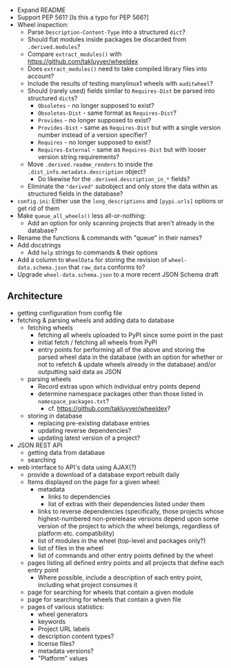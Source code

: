 - Expand README
- Support PEP 561?  [Is this a typo for PEP 566?]
- Wheel inspection:
    - Parse `Description-Content-Type` into a structured `dict`?
    - Should flat modules inside packages be discarded from `.derived.modules`?
    - Compare `extract_modules()` with <https://github.com/takluyver/wheeldex>
    - Does `extract_modules()` need to take compiled library files into
      account?
    - Include the results of testing manylinux1 wheels with `auditwheel`?
    - Should (rarely used) fields similar to `Requires-Dist` be parsed into
      structured `dict`s?
        - `Obsoletes` - no longer supposed to exist?
        - `Obsoletes-Dist` - same format as `Requires-Dist`?
        - `Provides` - no longer supposed to exist?
        - `Provides-Dist` - same as `Requires-Dist` but with a single version
          number instead of a version specifier?
        - `Requires` - no longer supposed to exist?
        - `Requires-External` - same as `Requires-Dist` but with looser version
          string requirements?
    - Move `.derived.readme_renders` to inside the
      `.dist_info.metadata.description` object?
        - Do likewise for the `.derived.description_in_*` fields?
    - Eliminate the `"derived"` subobject and only store the data within as
      structured fields in the database?
- `config.ini`: Either use the `long_descriptions` and `[pypi.urls]` options or
  get rid of them
- Make `queue_all_wheels()` less all-or-nothing:
    - Add an option for only scanning projects that aren't already in the
      database?
- Rename the functions & commands with "queue" in their names?
- Add docstrings
    - Add `help` strings to commands & their options
- Add a column to `WheelData` for storing the revision of
  `wheel-data.schema.json` that `raw_data` conforms to?
- Upgrade `wheel-data.schema.json` to a more recent JSON Schema draft

Architecture
------------
- getting configuration from config file
- fetching & parsing wheels and adding data to database
    - fetching wheels
        - fetching all wheels uploaded to PyPI since some point in the past
        - initial fetch / fetching all wheels from PyPI
        - entry points for performing all of the above and storing the parsed
          wheel data in the database (with an option for whether or not to
          refetch & update wheels already in the database) and/or outputting
          said data as JSON
    - parsing wheels
        - Record extras upon which individual entry points depend
        - determine namespace packages other than those listed in
          `namespace_packages.txt`?
            - cf. <https://github.com/takluyver/wheeldex>?
    - storing in database
        - replacing pre-existing database entries
        - updating reverse dependencies?
        - updating latest version of a project?
- JSON REST API
    - getting data from database
    - searching
- web interface to API's data using AJAX(?)
    - provide a download of a database export rebuilt daily
    - Items displayed on the page for a given wheel:
        - metadata
            - links to dependencies
            - list of extras with their dependencies listed under them
        - links to reverse dependencies (specifically, those projects whose
          highest-numbered non-prerelease versions depend upon some version of
          the project to which the wheel belongs, regardless of platform etc.
          compatibility)
        - list of modules in the wheel (top-level and packages only?)
        - list of files in the wheel
        - list of commands and other entry points defined by the wheel
    - pages listing all defined entry points and all projects that define each
      entry point
        - Where possible, include a description of each entry point, including
          what project consumes it
    - page for searching for wheels that contain a given module
    - page for searching for wheels that contain a given file
    - pages of various statistics:
        - wheel generators
        - keywords
        - Project URL labels
        - description content types?
        - license files?
        - metadata versions?
        - "Platform" values
